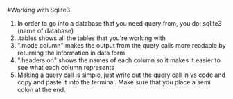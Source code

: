 #Working with Sqlite3
1. In order to go into a database that you need query from, you do: sqlite3 (name of database)
2. .tables shows all the tables that you're working with 
3. ".mode column" makes the output from the query calls more readable by returning the information in data form 
4. ".headers on" shows the names of each column so it makes it easier to see what each column represents 
5. Making a query call is simple, just write out the query call in vs code and copy and paste it into the terminal. Make sure that you place a semi colon at the end. 
